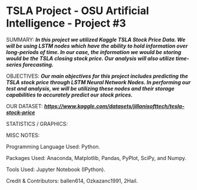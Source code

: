 # TSLA Project - OSU Artificial Intelligence - Project #3

SUMMARY:
  ***In this project we utilized Kaggle TSLA Stock Price Data. We will be using LSTM nodes which have the ability to hold information over long-periods of time. In our case, the information we would be storing would be the TSLA closing stock price. Our analysis will also utilize time-series forecasting.***

OBJECTIVES:
  ***Our main objectives for this project includes predicting the TSLA stock price through LSTM Neural Network Nodes. In performing our test and analysis, we will be utilizing these nodes and their storage capabilities to accurately predict our stock prices.***

OUR DATASET: ***https://www.kaggle.com/datasets/jillanisofttech/tesla-stock-price***

STATISTICS / GRAPHICS:

MISC NOTES:

Programming Language Used: Python.

Packages Used: Anaconda, Matplotlib, Pandas, PyPlot, SciPy, and Numpy.

Tools Used: Jupyter Notebook (IPython).

Credit & Contributors: ballen614, Ozkazanc1991, 2Hail.
